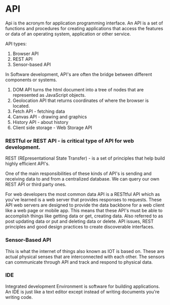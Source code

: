 # API

Api is the acronym for application programming interface.
An API is a set of functions and procedures for
creating applications that access the features or data of an operating system,
application or other service. 

API types:
1. Browser API
2. REST API
3. Sensor-based API


In Software development,
API's are often the bridge between different components or systems. 
1. DOM API turns the html document into a tree of nodes that
are represented as JavaScript objects. 
2. Geolocation API that returns coordinates of where
the browser is located. 
3. Fetch API - fetching data
4. Canvas API - drawing and graphics
5. History API - about history
6. Client side storage - Web Storage API

### RESTful or REST API - is critical type of API for web development.

REST (REpresentational State Transfer) - is a set of principles that help build highly efficient API's.

One of the main responsibilities of these kinds of API's is sending and
receiving data to and from a centralized database.
We can query our own REST API or third party ones.

For web developers the most common data API is a RESTtful API which
as you've learned is a web server that provides responses to requests.
These API web servers are designed to provide the data backbone for
a web client like a web page or mobile app.
This means that these API's must be able to accomplish things like getting data or
get, creating data.
Also referred to as post updating data or put and deleting data or delete.
API issues, REST principles and
good design practices to create discoverable interfaces. 

### Sensor-Based API
This is what the internet of things also known as IOT is based on.
These are actual physical senses that are interconnected with each other.
The sensors can communicate through API and track and respond to physical data. 

### IDE
Integrated development Environment is software for building applications. An IDE is just like a text editor except instead of writing documents you're writing code. 


